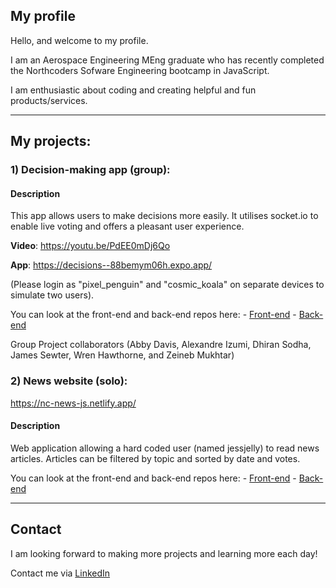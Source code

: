 ## My profile

Hello, and welcome to my profile.

I am an Aerospace Engineering MEng graduate who has recently completed the Northcoders Sofware Engineering bootcamp in JavaScript.

I am enthusiastic about coding and creating helpful and fun products/services.

** **

## My projects:

### **1) Decision-making app (group):**

#### Description 
This app allows users to make decisions more easily. It utilises socket.io to enable live voting and offers a pleasant user experience. 
   
   **Video**: https://youtu.be/PdEE0mDj6Qo

   **App**: https://decisions--88bemym06h.expo.app/ 
   
   (Please login as "pixel_penguin" and "cosmic_koala" on separate devices to simulate two users). 
   
   You can look at the front-end and back-end repos here:
      - [Front-end](https://github.com/JamesSewter/decisions-fe)
      - [Back-end](https://github.com/JamesSewter/decisions-api)
   
   
  Group Project collaborators (Abby Davis, Alexandre Izumi, Dhiran Sodha, James Sewter, Wren Hawthorne, and Zeineb Mukhtar)

### **2) News website (solo):**

https://nc-news-js.netlify.app/

#### Description 
Web application allowing a hard coded user (named jessjelly) to read news articles. Articles can be filtered by topic and sorted by date and votes. 
    
   You can look at the front-end and back-end repos here:
      - [Front-end](https://github.com/JamesSewter/nc-news)
      - [Back-end](https://github.com/JamesSewter/Northcoders-News-API)   

** ** 
## Contact

I am looking forward to making more projects and learning more each day! 

Contact me via [LinkedIn](https://www.linkedin.com/in/james-sewter/)

